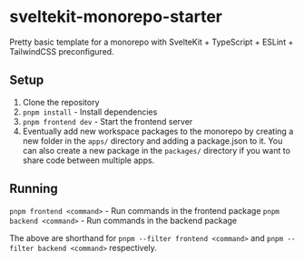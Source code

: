 # sveltekit-monorepo-starter
Pretty basic template for a monorepo with SvelteKit + TypeScript + ESLint + TailwindCSS preconfigured.

## Setup
1. Clone the repository
2. `pnpm install` - Install dependencies
3. `pnpm frontend dev` - Start the frontend server
4. Eventually add new workspace packages to the monorepo by creating a new folder in the `apps/` directory and adding a package.json to it.
You can also create a new package in the `packages/` directory if you want to share code between multiple apps. 

## Running
`pnpm frontend <command>` - Run commands in the frontend package
`pnpm backend <command>` - Run commands in the backend package

The above are shorthand for `pnpm --filter frontend <command>` and `pnpm --filter backend <command>` respectively.